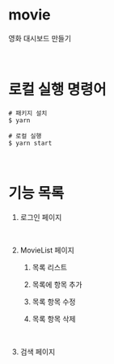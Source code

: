 # movie

영화 대시보드 만들기

<br/>

# 로컬 실행 명령어

```
# 패키지 설치
$ yarn

# 로컬 실행
$ yarn start

```

<br/>

# 기능 목록

1. 로그인 페이지

<br/>

2. MovieList 페이지

   1. 목록 리스트

   2. 목록에 항목 추가

   3. 목록 항목 수정

   4. 목록 항목 삭제

<br/>

3. 검색 페이지

